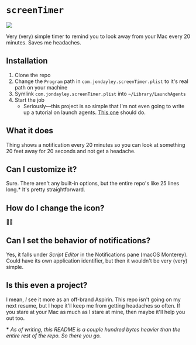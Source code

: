 # `screenTimer`

![](https://img.shields.io/github/v/release/cadnza/screenTimer)

Very (very) simple timer to remind you to look away from your Mac every 20 minutes. Saves me headaches.

## Installation

1. Clone the repo
2. Change the `Program` path in `com.jondayley.screenTimer.plist` to it's real path on your machine
3. Symlink `com.jondayley.screenTimer.plist` into `~/Library/LaunchAgents`
4. Start the job
    - Seriously—this project is so simple that I'm not even going to write up a tutorial on launch agents. [This one](https://developer.apple.com/library/archive/documentation/MacOSX/Conceptual/BPSystemStartup/Chapters/CreatingLaunchdJobs.html) should do.

## What it does

Thing shows a notification every 20 minutes so you can look at something 20 feet away for 20 seconds and not get a headache.

## Can I customize it?

Sure. There aren't any built-in options, but the entire repo's like 25 lines long.\* It's pretty straightforward.

## How do I change the icon?

🤷‍♂️

## Can I set the behavior of notifications?

Yes, it falls under _Script Editor_ in the Notifications pane (macOS Monterey). Could have its own application identifier, but then it wouldn't be very (very) simple.

## Is this even a project?

I mean, _I_ see it more as an off-brand Aspirin. This repo isn't going on my next resume, but I hope it'll keep me from getting headaches so often. If you stare at your Mac as much as I stare at mine, then maybe it'll help you out too.

**\*** _As of writing, this README is a couple hundred bytes heavier than the entire rest of the repo. So there you go._
